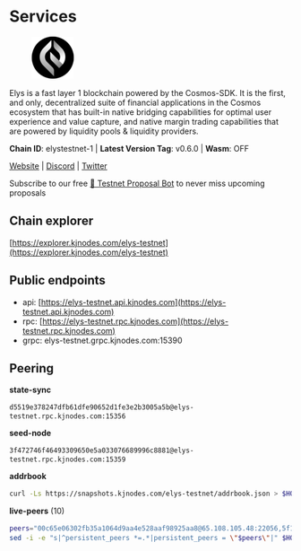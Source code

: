 # Services

<figure><img src="https://raw.githubusercontent.com/kj89/cosmos-images/main/logos/elys.png" alt=""><figcaption></figcaption></figure>

Elys is a fast layer 1 blockchain powered by the Cosmos-SDK.  It is the first, and only, decentralized suite of financial  applications in the Cosmos ecosystem that has built-in native  bridging capabilities for optimal user experience and value  capture, and native margin trading capabilities that are  powered by liquidity pools & liquidity providers.

**Chain ID**: elystestnet-1 | **Latest Version Tag**: v0.6.0 | **Wasm**: OFF

[Website](https://elys.network) | [Discord](https://discord.gg/R9Gr6Vh7vC) | [Twitter](https://twitter.com/elys_network)



Subscribe to our free [🤖 Testnet Proposal Bot](https://t.me/kjnodes_testnet_proposal_bot) to never miss upcoming proposals


## Chain explorer
[https://explorer.kjnodes.com/elys-testnet](https://explorer.kjnodes.com/elys-testnet)

## Public endpoints

* api: [https://elys-testnet.api.kjnodes.com](https://elys-testnet.api.kjnodes.com)
* rpc: [https://elys-testnet.rpc.kjnodes.com](https://elys-testnet.rpc.kjnodes.com)
* grpc: elys-testnet.grpc.kjnodes.com:15390

## Peering

**state-sync**

```text
d5519e378247dfb61dfe90652d1fe3e2b3005a5b@elys-testnet.rpc.kjnodes.com:15356
```

**seed-node**

```text
3f472746f46493309650e5a033076689996c8881@elys-testnet.rpc.kjnodes.com:15359
```

**addrbook**
```bash
curl -Ls https://snapshots.kjnodes.com/elys-testnet/addrbook.json > $HOME/.elys/config/addrbook.json
```

**live-peers** (10)
```bash
peers="00c65e06302fb35a1064d9aa4e528aaf98925aa8@65.108.105.48:22056,5f15c422f789fb7c1929f859006d43c27aa61ec0@31.220.84.183:27656,d3235fc7392c1f789ce8d3176b44a378a110b99c@195.3.223.26:26656,a346d8325a9c3cd40e32236eb6de031d1a2d895e@95.217.107.96:26156,ab4068efcb0e1401ff1b08f9269fa88151a640c0@154.12.229.78:26656,f3480371baafae419bfef68a64ace00dd8944bd6@65.109.92.241:10126,d5519e378247dfb61dfe90652d1fe3e2b3005a5b@65.109.68.190:15356,98143b5dca162ba726536d07a6af6500d3e6fe1e@65.108.200.40:38656,eea369326c859c0167e1085dd7d540c8c8e308fb@95.217.89.202:53656,8851667ffc0b35d3a993fce617fd7a1a736729ad@65.21.126.180:30656"
sed -i -e "s|^persistent_peers *=.*|persistent_peers = \"$peers\"|" $HOME/.elys/config/config.toml
```
